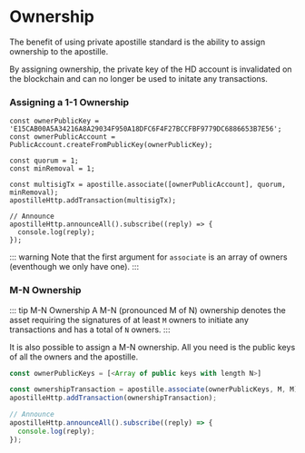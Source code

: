 # Ownership

The benefit of using private apostille standard is the ability to assign ownership to the apostille.

By assigning ownership, the private key of the HD account is invalidated on the blockchain and can no longer be used to initate any transactions.

### Assigning a 1-1 Ownership

```typescript{4}
const ownerPublicKey = 'E15CAB00A5A34216A8A29034F950A18DFC6F4F27BCCFBF9779DC6886653B7E56';
const ownerPublicAccount = PublicAccount.createFromPublicKey(ownerPublicKey);

const quorum = 1;
const minRemoval = 1;

const multisigTx = apostille.associate([ownerPublicAccount], quorum, minRemoval);
apostilleHttp.addTransaction(multisigTx);

// Announce
apostilleHttp.announceAll().subscribe((reply) => {
  console.log(reply);
});
```

::: warning
Note that the first argument for `associate` is an array of owners (eventhough we only have one).
:::

### M-N Ownership

::: tip M-N Ownership
A M-N (pronounced M of N) ownership denotes the asset requiring the signatures of at least `M` owners to initiate any transactions and has a total of `N` owners.
:::

It is also possible to assign a M-N ownership. All you need is the public keys of all the owners and the apostille.

```typescript
const ownerPublicKeys = [<Array of public keys with length N>]

const ownershipTransaction = apostille.associate(ownerPublicKeys, M, M);
apostilleHttp.addTransaction(ownershipTransaction);

// Announce
apostilleHttp.announceAll().subscribe((reply) => {
  console.log(reply);
});
```
